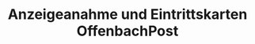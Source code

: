 ---
title: "Anzeigeanahme und Eintrittskarten OffenbachPost"
url: /seligenstadt/anzeigeanahme-und-eintrittskarten-offenbachpost/
shop: Tickets
---
